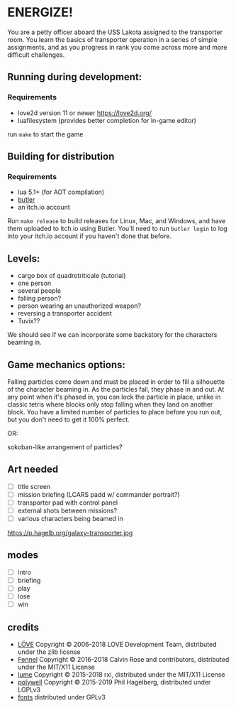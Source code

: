 # ENERGIZE!

You are a petty officer aboard the USS Lakota assigned to the transporter
room. You learn the basics of transporter operation in a series of simple
assignments, and as you progress in rank you come across more and more
difficult challenges.

## Running during development:

### Requirements
* love2d version 11 or newer https://love2d.org/
* luafilesystem (provides better completion for in-game editor)

run `make` to start the game

## Building for distribution

### Requirements

* lua 5.1+ (for AOT compilation)
* [butler](https://itch.io/docs/butler/installing.html)
* an itch.io account

Run `make release` to build releases for Linux, Mac, and Windows, and
have them uploaded to itch.io using Butler. You'll need to run `butler
login` to log into your itch.io account if you haven't done that before.

## Levels:

* cargo box of quadrotriticale (tutorial)
* one person
* several people
* falling person?
* person wearing an unauthorized weapon?
* reversing a transporter accident
* Tuvix??

We should see if we can incorporate some backstory for the characters
beaming in.

## Game mechanics options:

Falling particles come down and must be placed in order to fill a silhouette
of the character beaming in. As the particles fall, they phase in and out.
At any point when it's phased in, you can lock the particle in place, unlike
in classic tetris where blocks only stop falling when they land on another
block. You have a limited number of particles to place before you run out,
but you don't need to get it 100% perfect.

 OR:

sokoban-like arrangement of particles?

## Art needed

* [ ] title screen
* [ ] mission briefing (LCARS padd w/ commander portrait?)
* [ ] transporter pad with control panel
* [ ] external shots between missions?
* [ ] various characters being beamed in

https://p.hagelb.org/galaxy-transporter.jpg

## modes

* [ ] intro
* [ ] briefing
* [ ] play
* [ ] lose
* [ ] win

## credits

* [LÖVE](https://love2d.org) Copyright © 2006-2018 LOVE Development Team, distributed under the zlib license
* [Fennel](https://github.com/bakpakin/Fennel) Copyright © 2016-2018 Calvin Rose and contributors, distributed under the MIT/X11 License
* [lume](https://github.com/rxi/lume) Copyright © 2015-2018 rxi, distributed under the MIT/X11 License
* [polywell](https://git.sr.ht/~technomancy/polywell) Copyright © 2015-2019 Phil Hagelberg, distributed under LGPLv3
* [fonts](https://github.com/wrstone/fonts-startrek) distributed under GPLv3
